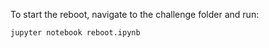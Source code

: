 To start the reboot, navigate to the challenge folder and run:

```bash
jupyter notebook reboot.ipynb
```
